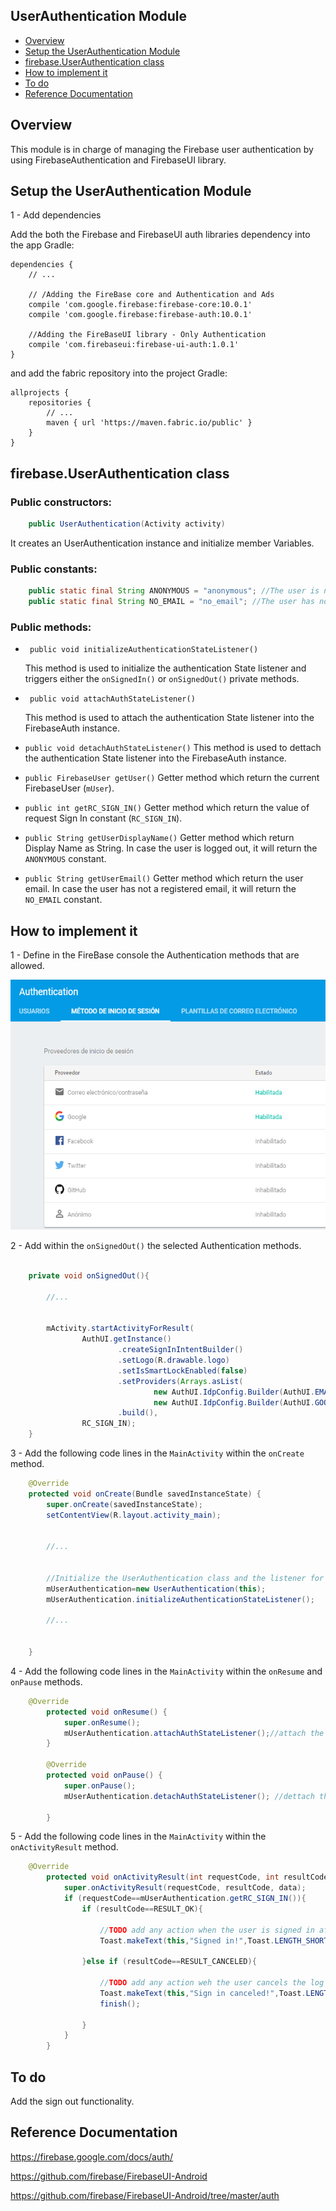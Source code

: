 UserAuthentication Module
-------------------------

* [Overview](#overview)
* [Setup the UserAuthentication Module](#setup-the-userauthentication-module)
* [firebase.UserAuthentication class](#firebaseuserauthentication-class)
* [How to implement it](#how-to-implement-it)
* [To do](#to-do)
* [Reference Documentation](#reference-documentation)




## Overview
This module is in charge of managing the Firebase user authentication by using FirebaseAuthentication and FirebaseUI library.


## Setup the UserAuthentication Module


1 - Add dependencies  

Add the both the Firebase and FirebaseUI auth libraries dependency into the app Gradle:

```
dependencies {
    // ...

    // /Adding the FireBase core and Authentication and Ads
    compile 'com.google.firebase:firebase-core:10.0.1'
    compile 'com.google.firebase:firebase-auth:10.0.1'

    //Adding the FireBaseUI library - Only Authentication
    compile 'com.firebaseui:firebase-ui-auth:1.0.1'
}
```

and add the fabric repository into the project Gradle:

```
allprojects {
    repositories {
        // ...
        maven { url 'https://maven.fabric.io/public' }
    }
}
```


## firebase.UserAuthentication class

### Public constructors:

```java
    public UserAuthentication(Activity activity)
```

It creates an UserAuthentication instance and initialize member Variables.


### Public constants:

```java
    public static final String ANONYMOUS = "anonymous"; //The user is not logged in
    public static final String NO_EMAIL = "no_email"; //The user has not a registered email
```


### Public methods:

* ``` public void initializeAuthenticationStateListener()```

    This method is used to initialize the authentication State listener and triggers either the ```onSignedIn()``` or ```onSignedOut()``` private methods.

* ``` public void attachAuthStateListener()```

    This method is used to attach the authentication State listener into the FirebaseAuth instance.

* ```public void detachAuthStateListener()```
    This method is used to dettach the authentication State listener into the FirebaseAuth instance.

* ```public FirebaseUser getUser()```
    Getter method which return the current FirebaseUser (```mUser```).

* ```public int getRC_SIGN_IN()```
    Getter method which return the value of request Sign In constant (```RC_SIGN_IN```).

* ```public String getUserDisplayName()```
    Getter method which return Display Name as String. In case the user is logged out, it will return the ```ANONYMOUS``` constant.

* ```public String getUserEmail()```
    Getter method which return the user email. In case the user has not a registered email, it will return the ```NO_EMAIL``` constant.


## How to implement it

1 - Define in the FireBase console the Authentication methods that are allowed.


<img src="./documentation_images/firebase_auth_methods.png" height="400" alt="Authentication Methods"/>
    

2 - Add within the ```onSignedOut()``` the selected Authentication methods.

```java

    private void onSignedOut(){

        //...


        mActivity.startActivityForResult(
                AuthUI.getInstance()
                        .createSignInIntentBuilder()
                        .setLogo(R.drawable.logo)
                        .setIsSmartLockEnabled(false)
                        .setProviders(Arrays.asList(
                                new AuthUI.IdpConfig.Builder(AuthUI.EMAIL_PROVIDER).build(),
                                new AuthUI.IdpConfig.Builder(AuthUI.GOOGLE_PROVIDER).build()))
                        .build(),
                RC_SIGN_IN);
    }

```


3 - Add the following code lines in the ```MainActivity``` within the ```onCreate``` method.

```java
    @Override
    protected void onCreate(Bundle savedInstanceState) {
        super.onCreate(savedInstanceState);
        setContentView(R.layout.activity_main);


        //...


        //Initialize the UserAuthentication class and the listener for log in
        mUserAuthentication=new UserAuthentication(this);
        mUserAuthentication.initializeAuthenticationStateListener();

        //...


    }
```


4 - Add the following code lines in the ```MainActivity``` within the ```onResume``` and ```onPause``` methods.

```java
    @Override
        protected void onResume() {
            super.onResume();
            mUserAuthentication.attachAuthStateListener();//attach the Authorization StateListener
        }

        @Override
        protected void onPause() {
            super.onPause();
            mUserAuthentication.detachAuthStateListener(); //dettach the Authorization StateListener

        }
```


5 - Add the following code lines in the ```MainActivity``` within the ```onActivityResult``` method.

```java
    @Override
        protected void onActivityResult(int requestCode, int resultCode, Intent data) {
            super.onActivityResult(requestCode, resultCode, data);
            if (requestCode==mUserAuthentication.getRC_SIGN_IN()){
                if (resultCode==RESULT_OK){

                    //TODO add any action when the user is signed in after the loggin screen.
                    Toast.makeText(this,"Signed in!",Toast.LENGTH_SHORT).show();

                }else if (resultCode==RESULT_CANCELED){

                    //TODO add any action weh the user cancels the log in and end this block with finish();.
                    Toast.makeText(this,"Sign in canceled!",Toast.LENGTH_SHORT).show();
                    finish();

                }
            }
        }
```



## To do

Add the sign out functionality.




## Reference Documentation
https://firebase.google.com/docs/auth/

https://github.com/firebase/FirebaseUI-Android

https://github.com/firebase/FirebaseUI-Android/tree/master/auth

